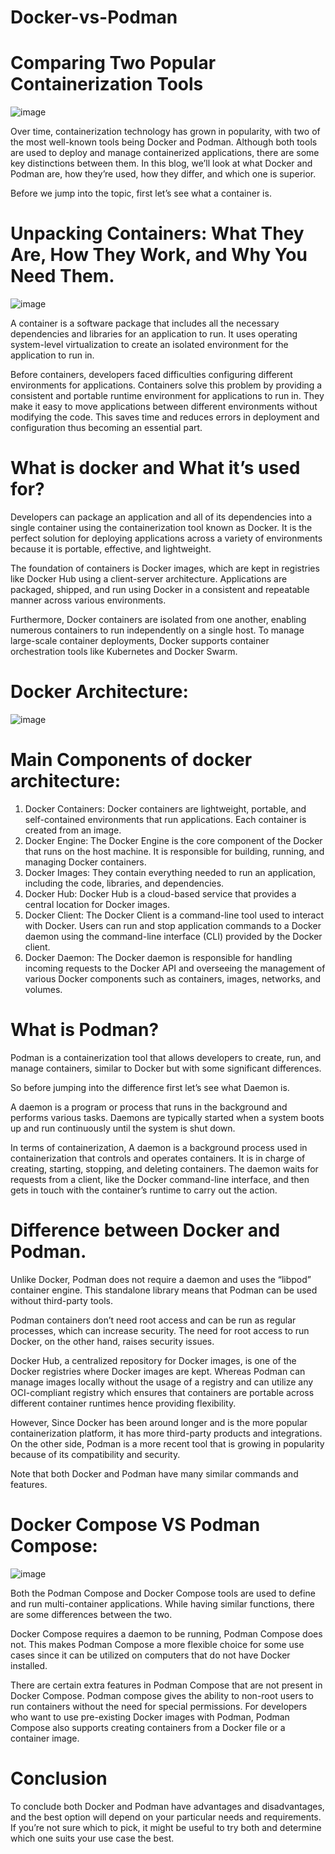 # Docker-vs-Podman

# Comparing Two Popular Containerization Tools

![image](https://user-images.githubusercontent.com/85316531/219969237-bdb2127e-a9c6-4333-97c9-ccc30c248137.png)


Over time, containerization technology has grown in popularity, with two of the most well-known tools being Docker and Podman. Although both tools are used to deploy and manage containerized applications, there are some key distinctions between them. In this blog, we’ll look at what Docker and Podman are, how they’re used, how they differ, and which one is superior.

Before we jump into the topic, first let’s see what a container is.

# Unpacking Containers: What They Are, How They Work, and Why You Need Them.
![image](https://user-images.githubusercontent.com/85316531/219971403-601753dd-6026-4dd6-8ec9-bccf9bd94d93.png)

A container is a software package that includes all the necessary dependencies and libraries for an application to run. It uses operating system-level virtualization to create an isolated environment for the application to run in.

Before containers, developers faced difficulties configuring different environments for applications. Containers solve this problem by providing a consistent and portable runtime environment for applications to run in. They make it easy to move applications between different environments without modifying the code. This saves time and reduces errors in deployment and configuration thus becoming an essential part.

# What is docker and What it’s used for?
Developers can package an application and all of its dependencies into a single container using the containerization tool known as Docker. It is the perfect solution for deploying applications across a variety of environments because it is portable, effective, and lightweight.

The foundation of containers is Docker images, which are kept in registries like Docker Hub using a client-server architecture. Applications are packaged, shipped, and run using Docker in a consistent and repeatable manner across various environments.

Furthermore, Docker containers are isolated from one another, enabling numerous containers to run independently on a single host. To manage large-scale container deployments, Docker supports container orchestration tools like Kubernetes and Docker Swarm.

# Docker Architecture:
![image](https://user-images.githubusercontent.com/85316531/219971443-1557ab6c-a282-450d-a2c1-8d00d2322bfc.png)

# Main Components of docker architecture:
1) Docker Containers: Docker containers are lightweight, portable, and self-contained environments that run applications. Each container is created from an image.
2) Docker Engine: The Docker Engine is the core component of the Docker that runs on the host machine. It is responsible for building, running, and managing Docker containers.
3) Docker Images: They contain everything needed to run an application, including the code, libraries, and dependencies.
4) Docker Hub: Docker Hub is a cloud-based service that provides a central location for Docker images.
5) Docker Client: The Docker Client is a command-line tool used to interact with Docker. Users can run and stop application commands to a Docker daemon using the command-line interface (CLI) provided by the Docker client.
6) Docker Daemon: The Docker daemon is responsible for handling incoming requests to the Docker API and overseeing the management of various Docker components such as containers, images, networks, and volumes.

# What is Podman?
Podman is a containerization tool that allows developers to create, run, and manage containers, similar to Docker but with some significant differences.

So before jumping into the difference first let’s see what Daemon is.

A daemon is a program or process that runs in the background and performs various tasks. Daemons are typically started when a system boots up and run continuously until the system is shut down.

In terms of containerization, A daemon is a background process used in containerization that controls and operates containers. It is in charge of creating, starting, stopping, and deleting containers. The daemon waits for requests from a client, like the Docker command-line interface, and then gets in touch with the container’s runtime to carry out the action.

# Difference between Docker and Podman.
Unlike Docker, Podman does not require a daemon and uses the “libpod” container engine. This standalone library means that Podman can be used without third-party tools.

Podman containers don’t need root access and can be run as regular processes, which can increase security. The need for root access to run Docker, on the other hand, raises security issues.

Docker Hub, a centralized repository for Docker images, is one of the Docker registries where Docker images are kept. Whereas Podman can manage images locally without the usage of a registry and can utilize any OCI-compliant registry which ensures that containers are portable across different container runtimes hence providing flexibility.

However, Since Docker has been around longer and is the more popular containerization platform, it has more third-party products and integrations. On the other side, Podman is a more recent tool that is growing in popularity because of its compatibility and security.

Note that both Docker and Podman have many similar commands and features.

# Docker Compose VS Podman Compose:
![image](https://user-images.githubusercontent.com/85316531/219971485-7555d251-7519-4f1f-b3f7-1e8bce4786a1.png)

Both the Podman Compose and Docker Compose tools are used to define and run multi-container applications. While having similar functions, there are some differences between the two.

Docker Compose requires a daemon to be running, Podman Compose does not. This makes Podman Compose a more flexible choice for some use cases since it can be utilized on computers that do not have Docker installed.

There are certain extra features in Podman Compose that are not present in Docker Compose. Podman compose gives the ability to non-root users to run containers without the need for special permissions. For developers who want to use pre-existing Docker images with Podman, Podman Compose also supports creating containers from a Docker file or a container image.

# Conclusion 
To conclude both Docker and Podman have advantages and disadvantages, and the best option will depend on your particular needs and requirements. If you’re not sure which to pick, it might be useful to try both and determine which one suits your use case the best.
